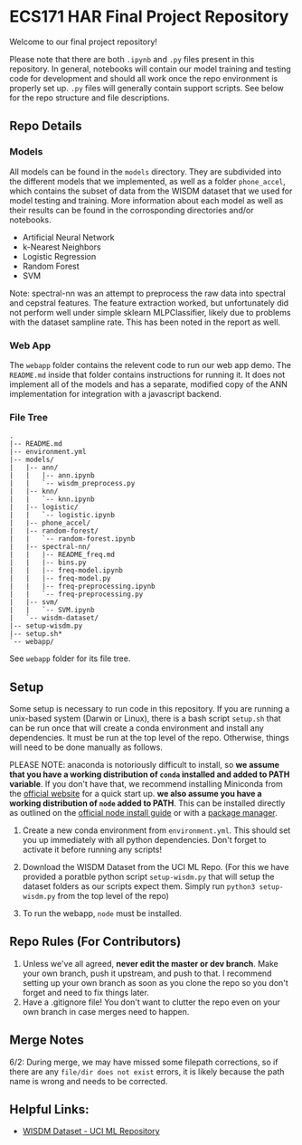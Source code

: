 # ECS171 HAR Final Project Repository

Welcome to our final project repository!

Please note that there are both `.ipynb` and `.py` files present in this repository. In general, notebooks will contain our model training and testing code for development and should all work once the repo environment is properly set up. `.py` files will generally contain support scripts. See below for the repo structure and file descriptions.

## Repo Details

### Models

All models can be found in the `models` directory. They are subdivided into the different models that we implemented, as well as a folder `phone_accel`, which contains the subset of data from the WISDM dataset that we used for model testing and training. More information about each model as well as their results can be found in the corrosponding directories and/or notebooks. 

- Artificial Neural Network
- k-Nearest Neighbors
- Logistic Regression
- Random Forest
- SVM

Note: spectral-nn was an attempt to preprocess the raw data into spectral and cepstral features. The feature extraction worked, but unfortunately did not perform well under simple sklearn MLPClassifier, likely due to problems with the dataset sampline rate. This has been noted in the report as well.

### Web App

The `webapp` folder contains the relevent code to run our web app demo. The `README.md` inside that folder contains instructions for running it. It does not implement all of the models and has a separate, modified copy of the ANN implementation for integration with a javascript backend. 

### File Tree
```
.
|-- README.md
|-- environment.yml
|-- models/
|   |-- ann/
|   |   |-- ann.ipynb
|   |   `-- wisdm_preprocess.py
|   |-- knn/
|   |   `-- knn.ipynb
|   |-- logistic/
|   |   `-- logistic.ipynb
|   |-- phone_accel/
|   |-- random-forest/
|   |   `-- random-forest.ipynb
|   |-- spectral-nn/
|   |   |-- README_freq.md
|   |   |-- bins.py
|   |   |-- freq-model.ipynb
|   |   |-- freq-model.py
|   |   |-- freq-preprocessing.ipynb
|   |   `-- freq-preprocessing.py
|   |-- svm/
|   |   `-- SVM.ipynb
|   `-- wisdm-dataset/
|-- setup-wisdm.py
|-- setup.sh*
`-- webapp/
```

See `webapp` folder for its file tree.

## Setup

Some setup is necessary to run code in this repository. If you are running a unix-based system (Darwin or Linux), there is a bash script `setup.sh` that can be run once that will create a conda environment and install any dependencies. It must be run at the top level of the repo.
Otherwise, things will need to be done manually as follows.

PLEASE NOTE: anaconda is notoriously difficult to install, so **we assume that you have a working distribution of `conda` installed and added to PATH variable**. If you don't have that, we recommend installing Miniconda from the [official website](https://docs.conda.io/en/latest/miniconda.html) for a quick start up. 
**we also assume you have a working distribution of `node` added to PATH**. This can be installed directly as outlined on the [official node install guide](https://nodejs.org/en/download/) or with a [package manager](https://nodejs.org/en/download/package-manager/).

1. Create a new conda environment from `environment.yml`. This should set you up immediately with all python dependencies. Don't forget to activate it before running any scripts!

2. Download the WISDM Dataset from the UCI ML Repo. (For this we have provided a poratble python script `setup-wisdm.py` that will setup the dataset folders as our scripts expect them. Simply run `python3 setup-wisdm.py` from the top level of the repo)

3. To run the webapp, `node` must be installed.

## Repo Rules (For Contributors)

1. Unless we've all agreed, **never edit the master or dev branch**. Make your own branch, push it upstream, and push to that. I recommend setting up your own branch as soon as you clone the repo so you don't forget and need to fix things later.
1. Have a .gitignore file! You don't want to clutter the repo even on your own branch in case merges need to happen. 

## Merge Notes

6/2: During merge, we may have missed some filepath corrections, so if there are any `file/dir does not exist` errors, it is likely because the path name is wrong and needs to be corrected.

## Helpful Links:

- [WISDM Dataset - UCI ML Repository](https://archive.ics.uci.edu/ml/datasets/WISDM+Smartphone+and+Smartwatch+Activity+and+Biometrics+Dataset+)
